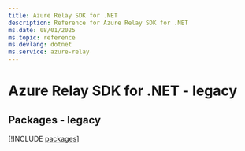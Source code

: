 ```yaml
---
title: Azure Relay SDK for .NET
description: Reference for Azure Relay SDK for .NET
ms.date: 08/01/2025
ms.topic: reference
ms.devlang: dotnet
ms.service: azure-relay
---
```

# Azure Relay SDK for .NET - legacy
## Packages - legacy
[!INCLUDE [packages](relay-index.md)]